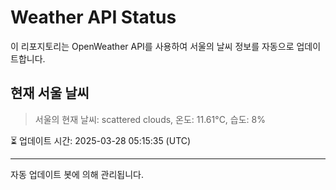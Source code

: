
# Weather API Status

이 리포지토리는 OpenWeather API를 사용하여 서울의 날씨 정보를 자동으로 업데이트합니다.

## 현재 서울 날씨
> 서울의 현재 날씨: scattered clouds, 온도: 11.61°C, 습도: 8%

⏳ 업데이트 시간: 2025-03-28 05:15:35 (UTC)

---
자동 업데이트 봇에 의해 관리됩니다.
